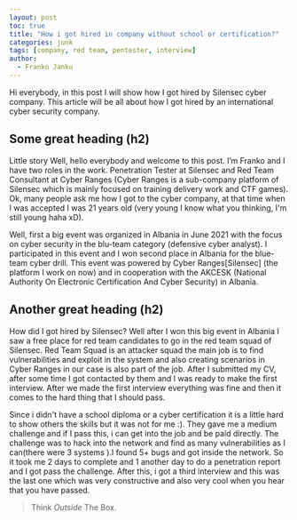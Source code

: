 ```yaml
---
layout: post
toc: true
title: "How i got hired in company without school or certification?"
categories: junk
tags: [company, red team, pentester, interview]
author:
  - Franko Janku
---
```


Hi everybody, in this post I will show how I got hired by Silensec cyber company.
This article will be all about how I got hired by an international cyber security company.

## Some great heading (h2)

Little story
Well, hello everybody and welcome to this post. I’m Franko and I have two roles in the work. Penetration Tester at Silensec and Red Team Consultant at Cyber Ranges (Cyber Ranges is a sub-company platform of Silensec which is mainly focused on training delivery work and CTF games). Ok, many people ask me how I got to the cyber company, at that time when I was accepted I was 21 years old (very young I know what you thinking, I'm still young haha xD).

Well, first a big event was organized in Albania in June 2021 with the focus on cyber security in the blu-team category (defensive cyber analyst). I participated in this event and I won second place in Albania for the blue-team cyber drill. This event was powered by Cyber Ranges[Silensec] (the platform I work on now) and in cooperation with the AKCESK (National Authority On Electronic Certification And Cyber Security) in Albania.

## Another great heading (h2)

How did I got hired by Silensec?
Well after I won this big event in Albania I saw a free place for red team candidates to go in the red team squad of Silensec. Red Team Squad is an attacker squad the main job is to find vulnerabilities and exploit in the system and also creating scenarios in Cyber Ranges in our case is also part of the job. After I submitted my CV, after some time I got contacted by them and I was ready to make the first interview. After we made the first interview everything was fine and then it comes to the hard thing that I should pass.

Since i didn't have a school diploma or a cyber certification it is a little hard to show others the skills but it was not for me :). They gave me a medium challenge and if I pass this, i can get into the job and be paid directly. The challenge was to hack into the network and find as many vulnerabilities as I can(there were 3 systems ).I found 5+ bugs and got inside the network. So it took me 2 days to complete and 1 another day to do a penetration report and I got pass the challenge. After this, i got a third interview and this was the last one which was very constructive and also very cool when you hear that you have passed.


> Think *Outside* The Box.
